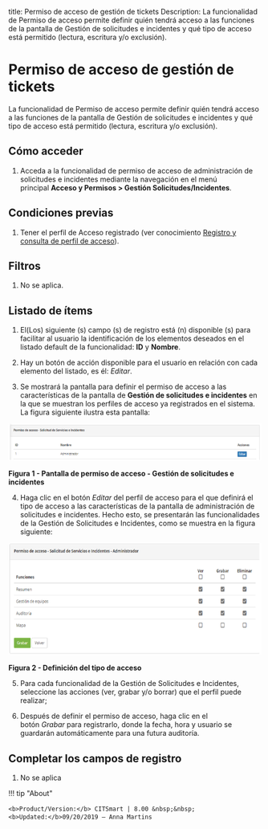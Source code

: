 title: Permiso de acceso de gestión de tickets
Description: La funcionalidad de Permiso de acceso permite definir quién tendrá acceso a las funciones de la pantalla de Gestión de solicitudes e incidentes y qué tipo de acceso está permitido (lectura, escritura y/o exclusión).

# Permiso de acceso de gestión de tickets

La funcionalidad de Permiso de acceso permite definir quién tendrá acceso a las
funciones de la pantalla de Gestión de solicitudes e incidentes y qué tipo de
acceso está permitido (lectura, escritura y/o exclusión).

Cómo acceder
------------

1.  Acceda a la funcionalidad de permiso de acceso de administración de
    solicitudes e incidentes mediante la navegación en el menú
    principal **Acceso y Permisos > Gestión Solicitudes/Incidentes**.

Condiciones previas
-------------------

1.  Tener el perfil de Acceso registrado (ver conocimiento [Registro y consulta
    de perfil de acceso][1]).

Filtros
-------

1.  No se aplica.

Listado de ítems
----------------

1.  El(Los) siguiente (s) campo (s) de registro está (n) disponible (s) para
    facilitar al usuario la identificación de los elementos deseados en el
    listado default de la funcionalidad: **ID** y **Nombre**.

2.  Hay un botón de acción disponible para el usuario en relación con cada
    elemento del listado, es él: *Editar*.

3.  Se mostrará la pantalla para definir el permiso de acceso a las
    características de la pantalla de **Gestión de solicitudes e incidentes** en
    la que se muestran los perfiles de acceso ya registrados en el sistema. La
    figura siguiente ilustra esta pantalla:

   ![Criar](images/permission-1.png)
   
   **Figura 1 - Pantalla de permiso de acceso - Gestión de solicitudes e incidentes**

4.  Haga clic en el botón *Editar* del perfil de acceso para el que definirá el
    tipo de acceso a las características de la pantalla de administración de
    solicitudes e incidentes. Hecho esto, se presentarán las funcionalidades de
    la Gestión de Solicitudes e Incidentes, como se muestra en la figura
    siguiente:

   ![Criar](images/permission-2.png)
   
   **Figura 2 - Definición del tipo de acceso**

5.  Para cada funcionalidad de la Gestión de Solicitudes e Incidentes,
    seleccione las acciones (ver, grabar y/o borrar) que el perfil puede
    realizar;

6.  Después de definir el permiso de acceso, haga clic en el botón *Grabar* para
    registrarlo, donde la fecha, hora y usuario se guardarán automáticamente
    para una futura auditoría.

Completar los campos de registro
--------------------------------

1.  No se aplica


[1]:/es-es/citsmart-platform-7/initial-settings/access-settings/profile/user-profile.html

!!! tip "About"

    <b>Product/Version:</b> CITSmart | 8.00 &nbsp;&nbsp;
    <b>Updated:</b>09/20/2019 – Anna Martins

